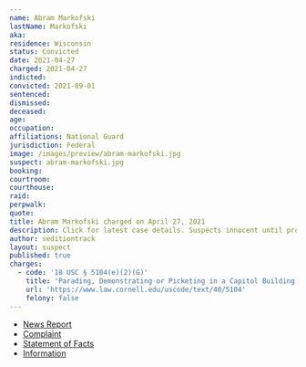 ```yaml
---
name: Abram Markofski
lastName: Markofski
aka:
residence: Wisconsin
status: Convicted
date: 2021-04-27
charged: 2021-04-27
indicted:
convicted: 2021-09-01
sentenced:
dismissed:
deceased:
age:
occupation:
affiliations: National Guard
jurisdiction: Federal
image: /images/preview/abram-markofski.jpg
suspect: abram-markofski.jpg
booking:
courtroom:
courthouse:
raid:
perpwalk:
quote:
title: Abram Markofski charged on April 27, 2021
description: Click for latest case details. Suspects innocent until proven guilty.
author: seditiontrack
layout: suspect
published: true
charges:
  - code: '18 USC § 5104(e)(2)(G)'
    title: 'Parading, Demonstrating or Picketing in a Capitol Building'
    url: 'https://www.law.cornell.edu/uscode/text/40/5104'
    felony: false
---
```


- [News Report](https://www.channel3000.com/dane-co-la-crosse-co-men-charged-for-entering-u-s-capitol-during-january-6th-riot/)
- [Complaint](https://www.justice.gov/usao-dc/case-multi-defendant/file/1391401/download)
- [Statement of Facts](https://www.justice.gov/usao-dc/case-multi-defendant/file/1391406/download)
- [Information](https://www.justice.gov/usao-dc/case-multi-defendant/file/1410641/download)

